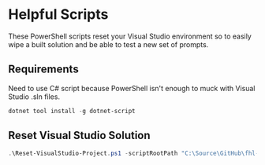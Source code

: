 # Helpful Scripts

These PowerShell scripts reset your Visual Studio environment so to easily wipe a built solution and be able to test a new set of prompts.

## Requirements

Need to use C# script because PowerShell isn't enough to muck with Visual Studio .sln files.

``` PowerShell
dotnet tool install -g dotnet-script
```

## Reset Visual Studio Solution

``` PowerShell
.\Reset-VisualStudio-Project.ps1 -scriptRootPath "C:\Source\GitHub\fhl-copilot-instructions" -rootPath "C:\Source\GitHub\dnd-treasure-generator"
```
